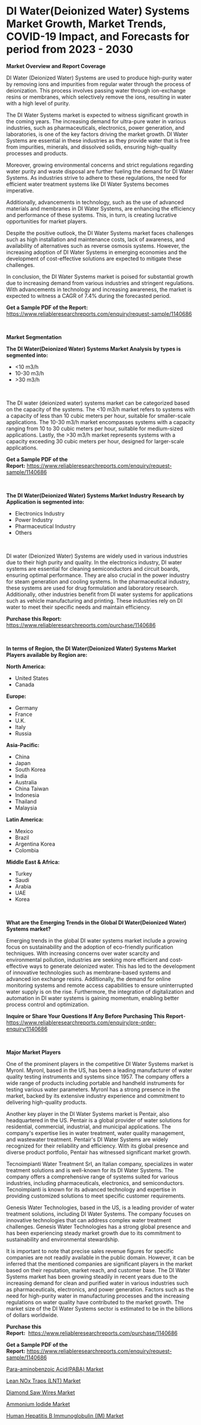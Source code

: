 <p><h1>DI Water(Deionized Water) Systems Market Growth, Market Trends, COVID-19 Impact, and Forecasts for period from 2023 - 2030</h1></p><p><strong>Market Overview and Report Coverage</strong></p>
<p><p>DI Water (Deionized Water) Systems are used to produce high-purity water by removing ions and impurities from regular water through the process of deionization. This process involves passing water through ion-exchange resins or membranes, which selectively remove the ions, resulting in water with a high level of purity.</p><p>The DI Water Systems market is expected to witness significant growth in the coming years. The increasing demand for ultra-pure water in various industries, such as pharmaceuticals, electronics, power generation, and laboratories, is one of the key factors driving the market growth. DI Water Systems are essential in these industries as they provide water that is free from impurities, minerals, and dissolved solids, ensuring high-quality processes and products.</p><p>Moreover, growing environmental concerns and strict regulations regarding water purity and waste disposal are further fueling the demand for DI Water Systems. As industries strive to adhere to these regulations, the need for efficient water treatment systems like DI Water Systems becomes imperative.</p><p>Additionally, advancements in technology, such as the use of advanced materials and membranes in DI Water Systems, are enhancing the efficiency and performance of these systems. This, in turn, is creating lucrative opportunities for market players.</p><p>Despite the positive outlook, the DI Water Systems market faces challenges such as high installation and maintenance costs, lack of awareness, and availability of alternatives such as reverse osmosis systems. However, the increasing adoption of DI Water Systems in emerging economies and the development of cost-effective solutions are expected to mitigate these challenges.</p><p>In conclusion, the DI Water Systems market is poised for substantial growth due to increasing demand from various industries and stringent regulations. With advancements in technology and increasing awareness, the market is expected to witness a CAGR of 7.4% during the forecasted period.</p></p>
<p><strong>Get a Sample PDF of the Report:</strong> <a href="https://www.reliableresearchreports.com/enquiry/request-sample/1140686">https://www.reliableresearchreports.com/enquiry/request-sample/1140686</a></p>
<p>&nbsp;</p>
<p><strong>Market Segmentation</strong></p>
<p><strong>The DI Water(Deionized Water) Systems Market Analysis by types is segmented into:</strong></p>
<p><ul><li><10 m3/h</li><li>10-30 m3/h</li><li>>30 m3/h</li></ul></p>
<p>&nbsp;</p>
<p><p>The DI water (deionized water) systems market can be categorized based on the capacity of the systems. The <10 m3/h market refers to systems with a capacity of less than 10 cubic meters per hour, suitable for smaller-scale applications. The 10-30 m3/h market encompasses systems with a capacity ranging from 10 to 30 cubic meters per hour, suitable for medium-sized applications. Lastly, the >30 m3/h market represents systems with a capacity exceeding 30 cubic meters per hour, designed for larger-scale applications.</p></p>
<p><strong>Get a Sample PDF of the Report:</strong>&nbsp;<a href="https://www.reliableresearchreports.com/enquiry/request-sample/1140686">https://www.reliableresearchreports.com/enquiry/request-sample/1140686</a></p>
<p>&nbsp;</p>
<p><strong>The DI Water(Deionized Water) Systems Market Industry Research by Application is segmented into:</strong></p>
<p><ul><li>Electronics Industry</li><li>Power Industry</li><li>Pharmaceutical Industry</li><li>Others</li></ul></p>
<p>&nbsp;</p>
<p><p>DI water (Deionized Water) Systems are widely used in various industries due to their high purity and quality. In the electronics industry, DI water systems are essential for cleaning semiconductors and circuit boards, ensuring optimal performance. They are also crucial in the power industry for steam generation and cooling systems. In the pharmaceutical industry, these systems are used for drug formulation and laboratory research. Additionally, other industries benefit from DI water systems for applications such as vehicle manufacturing and printing. These industries rely on DI water to meet their specific needs and maintain efficiency.</p></p>
<p><strong>Purchase this Report:</strong>&nbsp; <a href="https://www.reliableresearchreports.com/purchase/1140686">https://www.reliableresearchreports.com/purchase/1140686</a></p>
<p>&nbsp;</p>
<p><strong>In terms of Region, the DI Water(Deionized Water) Systems Market Players available by Region are:</strong></p>
<p>
    <p> <strong> North America: </strong>
        <ul>
            <li>United States</li>
            <li>Canada</li>
        </ul>
        </p> 
    <p> <strong> Europe: </strong>
        <ul>
            <li>Germany</li>
            <li>France</li>
            <li>U.K.</li>
            <li>Italy</li>
            <li>Russia</li>
        </ul>
        </p> 
    <p> <strong> Asia-Pacific: </strong>
        <ul>
            <li>China</li>
            <li>Japan</li>
            <li>South Korea</li>
            <li>India</li>
            <li>Australia</li>
            <li>China Taiwan</li>
            <li>Indonesia</li>
            <li>Thailand</li>
            <li>Malaysia</li>
        </ul>
        </p> 
    <p> <strong> Latin America: </strong>
        <ul>
            <li>Mexico</li>
            <li>Brazil</li>
            <li>Argentina Korea</li>
            <li>Colombia</li>
        </ul>
        </p> 
    <p> <strong> Middle East & Africa: </strong>
        <ul>
            <li>Turkey</li>
            <li>Saudi</li>
            <li>Arabia</li>
            <li>UAE</li>
            <li>Korea</li>
        </ul>
    </p>
    </p>
<p>&nbsp;</p>
<p><strong>What are the Emerging Trends in the Global DI Water(Deionized Water) Systems market?</strong></p>
<p><p>Emerging trends in the global DI water systems market include a growing focus on sustainability and the adoption of eco-friendly purification techniques. With increasing concerns over water scarcity and environmental pollution, industries are seeking more efficient and cost-effective ways to generate deionized water. This has led to the development of innovative technologies such as membrane-based systems and advanced ion exchange resins. Additionally, the demand for online monitoring systems and remote access capabilities to ensure uninterrupted water supply is on the rise. Furthermore, the integration of digitalization and automation in DI water systems is gaining momentum, enabling better process control and optimization.</p></p>
<p><strong>Inquire or Share Your Questions If Any Before Purchasing This Report</strong>- <a href="https://www.reliableresearchreports.com/enquiry/pre-order-enquiry/1140686">https://www.reliableresearchreports.com/enquiry/pre-order-enquiry/1140686</a></p>
<p>&nbsp;</p>
<p><strong>Major Market Players</strong></p>
<p><p>One of the prominent players in the competitive DI Water Systems market is Myronl. Myronl, based in the US, has been a leading manufacturer of water quality testing instruments and systems since 1957. The company offers a wide range of products including portable and handheld instruments for testing various water parameters. Myronl has a strong presence in the market, backed by its extensive industry experience and commitment to delivering high-quality products.</p><p>Another key player in the DI Water Systems market is Pentair, also headquartered in the US. Pentair is a global provider of water solutions for residential, commercial, industrial, and municipal applications. The company's expertise lies in water treatment, water quality management, and wastewater treatment. Pentair's DI Water Systems are widely recognized for their reliability and efficiency. With its global presence and diverse product portfolio, Pentair has witnessed significant market growth.</p><p>Tecnoimpianti Water Treatment Srl, an Italian company, specializes in water treatment solutions and is well-known for its DI Water Systems. The company offers a comprehensive range of systems suited for various industries, including pharmaceuticals, electronics, and semiconductors. Tecnoimpianti is known for its advanced technology and expertise in providing customized solutions to meet specific customer requirements.</p><p>Genesis Water Technologies, based in the US, is a leading provider of water treatment solutions, including DI Water Systems. The company focuses on innovative technologies that can address complex water treatment challenges. Genesis Water Technologies has a strong global presence and has been experiencing steady market growth due to its commitment to sustainability and environmental stewardship.</p><p>It is important to note that precise sales revenue figures for specific companies are not readily available in the public domain. However, it can be inferred that the mentioned companies are significant players in the market based on their reputation, market reach, and customer base. The DI Water Systems market has been growing steadily in recent years due to the increasing demand for clean and purified water in various industries such as pharmaceuticals, electronics, and power generation. Factors such as the need for high-purity water in manufacturing processes and the increasing regulations on water quality have contributed to the market growth. The market size of the DI Water Systems sector is estimated to be in the billions of dollars worldwide.</p></p>
<p><strong>Purchase this Report:</strong>&nbsp;&nbsp;<a href="https://www.reliableresearchreports.com/purchase/1140686">https://www.reliableresearchreports.com/purchase/1140686</a></p>
<p></p>
<p><strong>Get a Sample PDF of the Report:</strong>&nbsp;<a href="https://www.reliableresearchreports.com/enquiry/request-sample/1140686">https://www.reliableresearchreports.com/enquiry/request-sample/1140686</a></p>
<p><p><a href="https://github.com/Chiragrp23/Market-Research-Report-List-1/blob/main/para-aminobenzoic-acidpaba-market.md">Para-aminobenzoic Acid(PABA) Market</a></p><p><a href="https://issuu.com/reportprime-2/docs/lean-nox-traps-lnt-market-size-2030.pptx?fr=xKAE9_zU1NQ">Lean NOx Traps (LNT) Market</a></p><p><a href="https://issuu.com/reportprime-2/docs/diamond-saw-wires-market-size-2030.pptx?fr=xKAE9_zU1NQ">Diamond Saw Wires Market</a></p><p><a href="https://medium.com/@andem140256/ammonium-iodide-market-insights-into-market-cagr-market-trends-and-growth-strategies-fe32f00f3430">Ammonium Iodide Market</a></p><p><a href="https://www.linkedin.com/pulse/human-hepatitis-b-immunoglobulin-im-market-size-share-global/">Human Hepatitis B Immunoglobulin (IM) Market</a></p></p>